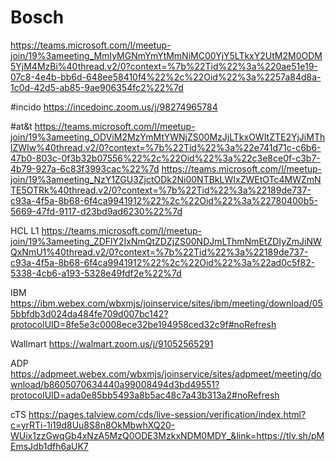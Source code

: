 # Bosch
https://teams.microsoft.com/l/meetup-join/19%3ameeting_MmIyMGNmYmYtMmNiMC00YjY5LTkxY2UtM2M0ODM5YjM4MzBi%40thread.v2/0?context=%7b%22Tid%22%3a%220ae51e19-07c8-4e4b-bb6d-648ee58410f4%22%2c%22Oid%22%3a%2257a84d8a-1c0d-42d5-ab85-9ae906354fc2%22%7d

#incido
https://incedoinc.zoom.us/j/98274965784

#at&t
https://teams.microsoft.com/l/meetup-join/19%3ameeting_ODViM2MzYmMtYWNjZS00MzJjLTkxOWItZTE2YjJiMThlZWIw%40thread.v2/0?context=%7b%22Tid%22%3a%22e741d71c-c6b6-47b0-803c-0f3b32b07556%22%2c%22Oid%22%3a%22c3e8ce0f-c3b7-4b79-927a-6c83f3993cac%22%7d
https://teams.microsoft.com/l/meetup-join/19%3ameeting_NzY1ZGU3ZjctODk2Ni00NTBkLWIxZWEtOTc4MWZmNTE5OTRk%40thread.v2/0?context=%7b%22Tid%22%3a%22189de737-c93a-4f5a-8b68-6f4ca9941912%22%2c%22Oid%22%3a%22780400b5-5669-47fd-9117-d23bd9ad6230%22%7d


HCL L1
https://teams.microsoft.com/l/meetup-join/19%3ameeting_ZDFlY2IxNmQtZDZjZS00NDJmLThmNmEtZDIyZmJiNWQxNmU1%40thread.v2/0?context=%7b%22Tid%22%3a%22189de737-c93a-4f5a-8b68-6f4ca9941912%22%2c%22Oid%22%3a%22ad0c5f82-5338-4cb6-a193-5328e49fdf2e%22%7d

IBM
https://ibm.webex.com/wbxmjs/joinservice/sites/ibm/meeting/download/055bbfdb3d024da484fe709d007bc142?protocolUID=8fe5e3c0008ece32be194958ced32c9f#noRefresh

Wallmart
https://walmart.zoom.us/j/91052565291



ADP
https://adpmeet.webex.com/wbxmjs/joinservice/sites/adpmeet/meeting/download/b8605070634440a99008494d3bd49551?protocolUID=ada0e85bb5493a8b5ac48c7a43b313a2#noRefresh


cTS
https://pages.talview.com/cds/live-session/verification/index.html?c=yrRTi-1i19d8Uu8S8n8OkMbwhXQ20-WUix1zzGwqGb4xNzA5MzQ0ODE3MzkxNDM0MDY_&link=https://tlv.sh/pMEmsJdb1dfh6aUK7
